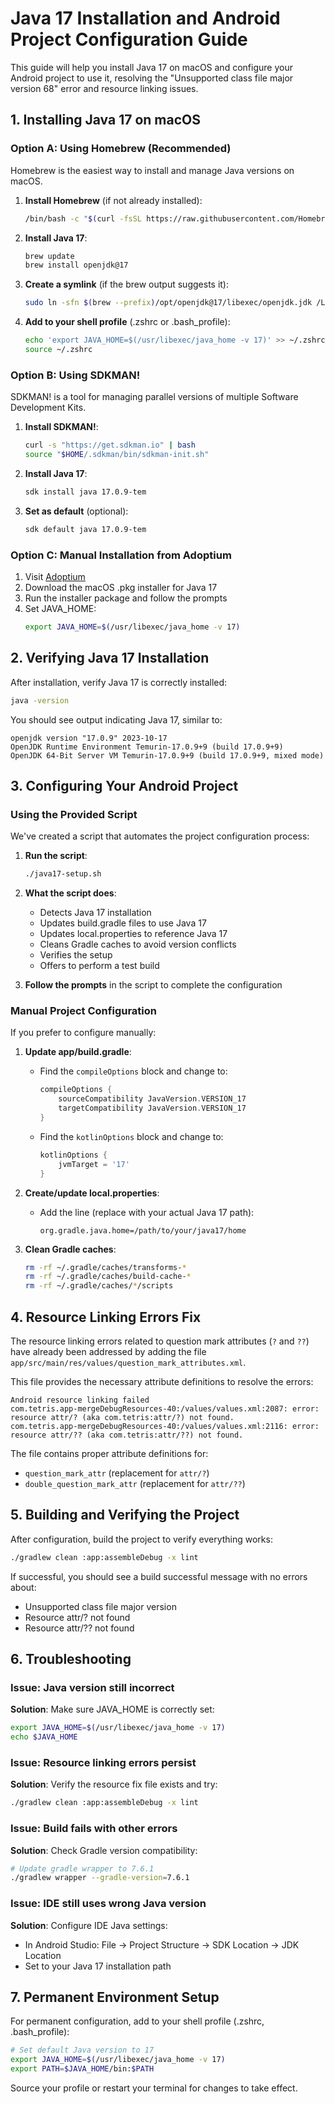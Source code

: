 # Java 17 Installation and Android Project Configuration Guide

This guide will help you install Java 17 on macOS and configure your Android project to use it, resolving the "Unsupported class file major version 68" error and resource linking issues.

## 1. Installing Java 17 on macOS

### Option A: Using Homebrew (Recommended)

Homebrew is the easiest way to install and manage Java versions on macOS.

1. **Install Homebrew** (if not already installed):
   ```bash
   /bin/bash -c "$(curl -fsSL https://raw.githubusercontent.com/Homebrew/install/HEAD/install.sh)"
   ```

2. **Install Java 17**:
   ```bash
   brew update
   brew install openjdk@17
   ```

3. **Create a symlink** (if the brew output suggests it):
   ```bash
   sudo ln -sfn $(brew --prefix)/opt/openjdk@17/libexec/openjdk.jdk /Library/Java/JavaVirtualMachines/openjdk-17.jdk
   ```

4. **Add to your shell profile** (.zshrc or .bash_profile):
   ```bash
   echo 'export JAVA_HOME=$(/usr/libexec/java_home -v 17)' >> ~/.zshrc
   source ~/.zshrc
   ```

### Option B: Using SDKMAN!

SDKMAN! is a tool for managing parallel versions of multiple Software Development Kits.

1. **Install SDKMAN!**:
   ```bash
   curl -s "https://get.sdkman.io" | bash
   source "$HOME/.sdkman/bin/sdkman-init.sh"
   ```

2. **Install Java 17**:
   ```bash
   sdk install java 17.0.9-tem
   ```

3. **Set as default** (optional):
   ```bash
   sdk default java 17.0.9-tem
   ```

### Option C: Manual Installation from Adoptium

1. Visit [Adoptium](https://adoptium.net/)
2. Download the macOS .pkg installer for Java 17
3. Run the installer package and follow the prompts
4. Set JAVA_HOME:
   ```bash
   export JAVA_HOME=$(/usr/libexec/java_home -v 17)
   ```

## 2. Verifying Java 17 Installation

After installation, verify Java 17 is correctly installed:

```bash
java -version
```

You should see output indicating Java 17, similar to:
```
openjdk version "17.0.9" 2023-10-17
OpenJDK Runtime Environment Temurin-17.0.9+9 (build 17.0.9+9)
OpenJDK 64-Bit Server VM Temurin-17.0.9+9 (build 17.0.9+9, mixed mode)
```

## 3. Configuring Your Android Project

### Using the Provided Script

We've created a script that automates the project configuration process:

1. **Run the script**:
   ```bash
   ./java17-setup.sh
   ```

2. **What the script does**:
   - Detects Java 17 installation
   - Updates build.gradle files to use Java 17
   - Updates local.properties to reference Java 17
   - Cleans Gradle caches to avoid version conflicts
   - Verifies the setup
   - Offers to perform a test build

3. **Follow the prompts** in the script to complete the configuration

### Manual Project Configuration

If you prefer to configure manually:

1. **Update app/build.gradle**:
   - Find the `compileOptions` block and change to:
     ```gradle
     compileOptions {
         sourceCompatibility JavaVersion.VERSION_17
         targetCompatibility JavaVersion.VERSION_17
     }
     ```
   - Find the `kotlinOptions` block and change to:
     ```gradle
     kotlinOptions {
         jvmTarget = '17'
     }
     ```

2. **Create/update local.properties**:
   - Add the line (replace with your actual Java 17 path):
     ```
     org.gradle.java.home=/path/to/your/java17/home
     ```

3. **Clean Gradle caches**:
   ```bash
   rm -rf ~/.gradle/caches/transforms-*
   rm -rf ~/.gradle/caches/build-cache-*
   rm -rf ~/.gradle/caches/*/scripts
   ```

## 4. Resource Linking Errors Fix

The resource linking errors related to question mark attributes (`?` and `??`) have already been addressed by adding the file `app/src/main/res/values/question_mark_attributes.xml`.

This file provides the necessary attribute definitions to resolve the errors:
```
Android resource linking failed
com.tetris.app-mergeDebugResources-40:/values/values.xml:2087: error: resource attr/? (aka com.tetris:attr/?) not found.
com.tetris.app-mergeDebugResources-40:/values/values.xml:2116: error: resource attr/?? (aka com.tetris:attr/??) not found.
```

The file contains proper attribute definitions for:
- `question_mark_attr` (replacement for `attr/?`)
- `double_question_mark_attr` (replacement for `attr/??`)

## 5. Building and Verifying the Project

After configuration, build the project to verify everything works:

```bash
./gradlew clean :app:assembleDebug -x lint
```

If successful, you should see a build successful message with no errors about:
- Unsupported class file major version
- Resource attr/? not found
- Resource attr/?? not found

## 6. Troubleshooting

### Issue: Java version still incorrect

**Solution**: Make sure JAVA_HOME is correctly set:
```bash
export JAVA_HOME=$(/usr/libexec/java_home -v 17)
echo $JAVA_HOME
```

### Issue: Resource linking errors persist

**Solution**: Verify the resource fix file exists and try:
```bash
./gradlew clean :app:assembleDebug -x lint 
```

### Issue: Build fails with other errors

**Solution**: Check Gradle version compatibility:
```bash
# Update gradle wrapper to 7.6.1
./gradlew wrapper --gradle-version=7.6.1
```

### Issue: IDE still uses wrong Java version

**Solution**: Configure IDE Java settings:
- In Android Studio: File → Project Structure → SDK Location → JDK Location
- Set to your Java 17 installation path

## 7. Permanent Environment Setup

For permanent configuration, add to your shell profile (.zshrc, .bash_profile):

```bash
# Set default Java version to 17
export JAVA_HOME=$(/usr/libexec/java_home -v 17)
export PATH=$JAVA_HOME/bin:$PATH
```

Source your profile or restart your terminal for changes to take effect.